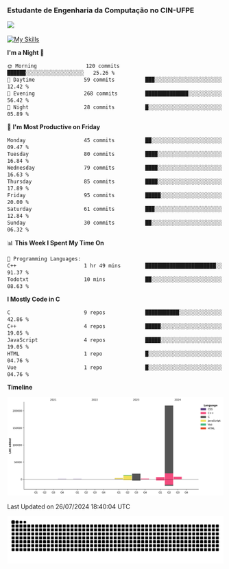 
### Estudante de Engenharia da Computação no CIN-UFPE
<div>
      <!--<img width=400 src="https://github-readme-stats.vercel.app/api?username=Zed201&show_icons=true&theme=tokyonight" /-->
      <img width=400 src='https://leetcode.card.workers.dev/Zed201?theme=nord&font=baloo&extension=null' />
</div>


[![My Skills](https://skillicons.dev/icons?i=c,cpp,py,java,neovim&theme=dark)](https://skillicons.dev)

<!--START_SECTION:waka-->
**I'm a Night 🦉** 

```text
🌞 Morning                120 commits         ██████░░░░░░░░░░░░░░░░░░░   25.26 % 
🌆 Daytime                59 commits          ███░░░░░░░░░░░░░░░░░░░░░░   12.42 % 
🌃 Evening                268 commits         ██████████████░░░░░░░░░░░   56.42 % 
🌙 Night                  28 commits          █░░░░░░░░░░░░░░░░░░░░░░░░   05.89 % 
```
📅 **I'm Most Productive on Friday** 

```text
Monday                   45 commits          ██░░░░░░░░░░░░░░░░░░░░░░░   09.47 % 
Tuesday                  80 commits          ████░░░░░░░░░░░░░░░░░░░░░   16.84 % 
Wednesday                79 commits          ████░░░░░░░░░░░░░░░░░░░░░   16.63 % 
Thursday                 85 commits          ████░░░░░░░░░░░░░░░░░░░░░   17.89 % 
Friday                   95 commits          █████░░░░░░░░░░░░░░░░░░░░   20.00 % 
Saturday                 61 commits          ███░░░░░░░░░░░░░░░░░░░░░░   12.84 % 
Sunday                   30 commits          ██░░░░░░░░░░░░░░░░░░░░░░░   06.32 % 
```


📊 **This Week I Spent My Time On** 

```text
💬 Programming Languages: 
C++                      1 hr 49 mins        ███████████████████████░░   91.37 % 
Todotxt                  10 mins             ██░░░░░░░░░░░░░░░░░░░░░░░   08.63 % 
```

**I Mostly Code in C** 

```text
C                        9 repos             ███████████░░░░░░░░░░░░░░   42.86 % 
C++                      4 repos             █████░░░░░░░░░░░░░░░░░░░░   19.05 % 
JavaScript               4 repos             █████░░░░░░░░░░░░░░░░░░░░   19.05 % 
HTML                     1 repo              █░░░░░░░░░░░░░░░░░░░░░░░░   04.76 % 
Vue                      1 repo              █░░░░░░░░░░░░░░░░░░░░░░░░   04.76 % 
```



**Timeline**

![Lines of Code chart](https://raw.githubusercontent.com/Zed201/Zed201/master/assets/bar_graph.png)


 Last Updated on 26/07/2024 18:40:04 UTC
<!--END_SECTION:waka-->

<picture>
  <source media="(prefers-color-scheme: dark)" srcset="https://github.com/Zed201/Zed201/blob/output/github-contribution-grid-snake-dark.svg" />
  <img alt="github-snake" src="https://github.com/Zed201/Zed201/blob/output/github-contribution-grid-snake-dark.svg" />
</picture>
